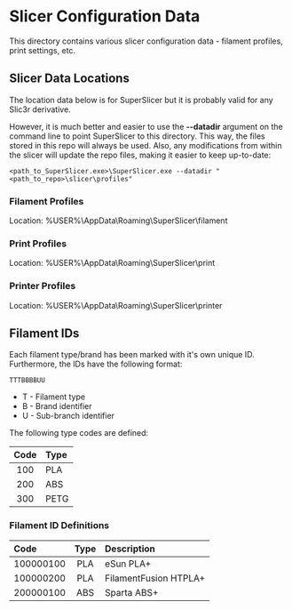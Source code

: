 # Slicer Configuration Data

This directory contains various slicer configuration data -
filament profiles, print settings, etc. 

## Slicer Data Locations
The location data below is for SuperSlicer but it is probably
valid for any Slic3r derivative.

However, it is much better and easier to use the __--datadir__ argument on the
command line to point SuperSlicer to this directory. This way, the files stored
in this repo will always be used. Also, any modifications from within the slicer
will update the repo files, making it easier to keep up-to-date:

```
<path_to_SuperSlicer.exe>\SuperSlicer.exe --datadir "<path_to_repo>\slicer\profiles"
```

### Filament Profiles
Location: %USER%\AppData\Roaming\SuperSlicer\filament

### Print Profiles
Location: %USER%\AppData\Roaming\SuperSlicer\print

### Printer Profiles
Location: %USER%\AppData\Roaming\SuperSlicer\printer

## Filament IDs
Each filament type/brand has been marked with it's own unique ID. Furthermore, the
IDs have the following format:

```
TTTBBBBUU
```

* T - Filament type
* B - Brand identifier
* U - Sub-branch identifier

The following type codes are defined:

| Code | Type |
| :---: | :--- |
| 100 | PLA |
| 200 | ABS |
| 300 | PETG |

### Filament ID Definitions

| Code | Type | Description
| :--- | :---: | :--- |
| 100000100 | PLA | eSun PLA+ |
| 100000200 | PLA | FilamentFusion HTPLA+ |
| 200000100 | ABS | Sparta ABS+ |